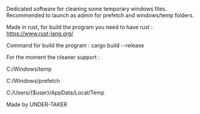 Dedicated software for cleaning some temporary windows files.
Recommended to launch as admin for prefetch and windows/temp folders.

Made in rust, for build the program you need to have rust : 
https://www.rust-lang.org/

Command for build the program : 
cargo build --release

For the moment the cleaner support : 

C:/Windows/temp

C:/Windows/prefetch

C:/Users/{$user}/AppData/Local/Temp

Made by UNDER-TAKER
